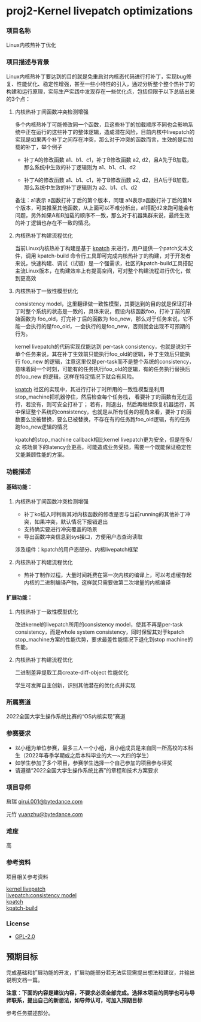 # proj2-Kernel livepatch optimizations
### 项目名称
Linux内核热补丁优化

### 项目描述与背景

Linux内核热补丁要达到的目的就是免重启对内核态代码进行打补丁，实现bug修复、性能优化、稳定性增强，甚至一些小特性的引入，通过分析整个整个热补丁的构建和运行原理，实际生产实践中发现存在一些优化点，包括但限于以下总结出来的3个点：

1. 内核热补丁间函数冲突检测增强  

	多个内核热补丁可能修改同一个函数，且这些补丁的加载顺序不同也会影响系统中正在运行的这些补丁的整体逻辑，造成潜在风险，目前内核中livepatch的实现是如果两个补丁之间存在冲突，那么对于冲突的函数而言，生效的是后加载的补丁，举个例子 


	* 补丁A的修改函数 a1、b1、c1，补丁B修改函数 a2, d2，且A先于B加载，那么系统中生效的补丁逻辑则为  a1、b1、c1、d2

	* 补丁A的修改函数 a1、b1、c1，补丁B修改函数 a2, d2，且A后于B加载，那么系统中生效的补丁逻辑则为  a2、b1、c1、d2

	备注：a1表示 a函数打补丁后的第个版本，同理 aN表示a函数打补丁后的第N个版本，可类推至其他函数，从上面可以不难分析出，a1搭配d2来跑可能会有问题，另外如果A和B加载的顺序不一致，那么对于机器集群来说，最终生效的补丁逻辑也存在不一致的情况。


2. 内核热补丁构建流程优化

	当前Linux内核热补丁构建是基于 [kpatch](https://github.com/dynup/kpatch) 来进行，用户提供一个patch文本文件，调用 kpatch-build 命令行工具即可完成内核热补丁的构建，对于开发者来说，快速构建、调试（试错）是一个强需求，社区的kpatch-build工具搭配主流Linux版本，在构建效率上有提高空间，可对整个构建流程进行优化，做到更高效

3. 内核热补丁一致性模型优化

	consistency model，这里翻译做一致性模型，其要达到的目的就是保证打补丁时整个系统的状态是一致的，具体来说，假设内核函数foo，打补丁前的原始函数为 foo\_old，打完补丁后的函数为 foo\_new，那么对于任务来说，它不能一会执行的是foo\_old，一会执行的是foo\_new，否则就会出现不可预期的行为。

	kernel livepatch的代码实现仅能达到 per-task consistency，也就是说对于单个任务来说，其在补丁生效前只能执行foo\_old的逻辑，补丁生效后只能执行 foo\_new 的逻辑，注意这里仅是per-task而不是整个系统的consistency，意味着同一个时刻，可能有的任务执行foo\_old的逻辑，有的任务执行替换后的foo\_new 的逻辑，这样在特定情况下就会有风险。

	[kpatch](https://github.com/dynup/kpatch)  社区的实现中，其进行打补丁时所用的一致性模型是利用 stop_machine把机器停住，然后检查每个任务栈， 看要补丁的函数有无在运行，若没有，则可安全打补丁； 若有，则退出，然后再继续恢复机器运行，其中保证整个系统的consistency，也就是从所有任务的视角来看，要补丁的函数要么没被替换，要么已被替换，不存在有的任务跑foo\_old逻辑，有的任务跑foo\_new逻辑的情况

	kpatch的stop_machine callback相比kernel livepatch更为安全，但是在多/众 核场景下的latency会更高，可能造成业务受损，需要一个既能保证稳定性又能兼顾性能的方案。



### 功能描述

#### 基础功能：
1. 内核热补丁间函数冲突检测增强

	* 补丁ko插入时判断其对内核函数的修改是否与当前running的其他补丁冲突，如果冲突，默认情况下报错退出
	* 支持确实要进行冲突覆盖的场景
	* 导出函数冲突信息到sys接口，方便用户态查询读取 
	
	涉及组件：kpatch的用户态部分、内核livepatch框架

2. 内核热补丁构建流程优化

	* 热补丁制作过程，大量时间耗费在第一次内核的编译上，可以考虑缓存起内核的二进制编译产物，这样就只需要做第二次增量的内核编译



#### 扩展功能：

1. 内核热补丁一致性模型优化

	改进kernel的livepatch所用的consistency model，使其不再是per-task consistency，而是whole system consistency，同时保留其对于kpatch stop_machine方案的性能优势，要求最差性能情况下退化到stop machine的性能。

2. 内核热补丁构建流程优化

	二进制差异提取工具create-diff-object 性能优化

	学生可发挥自主创新，识别其他潜在的优化点并实现



### 所属赛道

2022全国大学生操作系统比赛的“OS内核实现”赛道



### 参赛要求

- 以小组为单位参赛，最多三人一个小组，且小组成员是来自同一所高校的本科生（2022年春季学期或之后本科毕业的大一~大四的学生）
- 如学生参加了多个项目，参赛学生选择一个自己参加的项目参与评奖
- 请遵循“2022全国大学生操作系统比赛”的章程和技术方案要求



### 项目导师
启瑞 qirui.001@bytedance.com

元竹 yuanzhu@bytedance.com



### 难度

高


### 参考资料

项目相关参考资料

[kernel livepatch](https://www.kernel.org/doc/html/latest/livepatch/livepatch.html)  
[livepatch:consistency model](https://lwn.net/Articles/632582/)  
[kpatch](https://github.com/dynup/kpatch)   
[kpatch-build](https://github.com/dynup/kpatch/blob/master/kpatch-build/kpatch-build)  

### License

* [GPL-2.0](https://opensource.org/licenses/GPL-2.0)



## 预期目标

完成基础和扩展功能的开发，扩展功能部分若无法实现需提出想法和建议，并输出说明文档一篇。

**注意：下面的内容是建议内容，不要求必须全部完成。选择本项目的同学也可与导师联系，提出自己的新想法，如导师认可，可加入预期目标**

参考任务描述部分。